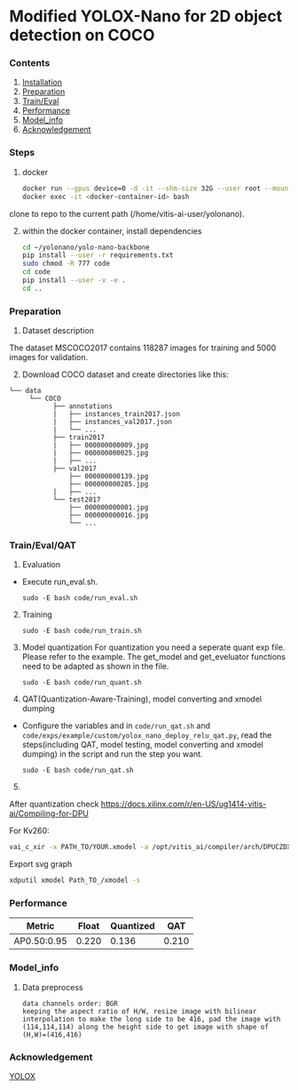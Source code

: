 # Modified YOLOX-Nano for 2D object detection on COCO

### Contents
1. [Installation](#installation)
2. [Preparation](#preparation)
3. [Train/Eval](#traineval)
4. [Performance](#performance)
5. [Model_info](#model_info)
6. [Acknowledgement](#acknowledgement)

### Steps

1. docker

    ```bash
    docker run --gpus device=0 -d -it --shm-size 32G --user root --mount source=$(pwd),target=/home/vitis-ai-user/yolonano,type=bind tumbgd/vai-pt-cuda
    docker exec -it <docker-container-id> bash
    ```
clone to repo to the current path (/home/vitis-ai-user/yolonano).

2. within the docker container, install dependencies
    ```bash
    cd ~/yolonano/yolo-nano-backbone
    pip install --user -r requirements.txt
    sudo chmod -R 777 code
    cd code
    pip install --user -v -e .
    cd ..
    ```

### Preparation

1. Dataset description

The dataset MSCOCO2017 contains 118287 images for training and 5000 images for validation.

2. Download COCO dataset and create directories like this:
  ```plain
  └── data
       └── COCO
             ├── annotations
             |   ├── instances_train2017.json
             |   ├── instances_val2017.json
             |   └── ...
             ├── train2017
             |   ├── 000000000009.jpg
             |   ├── 000000000025.jpg
             |   ├── ...
             ├── val2017
                 ├── 000000000139.jpg
                 ├── 000000000285.jpg
             |   ├── ...
             └── test2017
                 ├── 000000000001.jpg
                 ├── 000000000016.jpg
                 └── ...
  ```

### Train/Eval/QAT

1. Evaluation
  - Execute run_eval.sh.
    ```shell
    sudo -E bash code/run_eval.sh
    ```

2. Training
    ```shell
    sudo -E bash code/run_train.sh
    ```

3. Model quantization
   For quantization you need a seperate quant exp file. Please refer to the example. The get_model and get_eveluator functions need to be adapted as shown in the file.
    ```shell
    sudo -E bash code/run_quant.sh
    ```

5. QAT(Quantization-Aware-Training), model converting and xmodel dumping
  - Configure the variables and in `code/run_qat.sh` and `code/exps/example/custom/yolox_nano_deploy_relu_qat.py`, read the steps(including QAT, model testing, model converting and xmodel dumping) in the script and run the step you want.
    ```shell
    sudo -E bash code/run_qat.sh
    ```
5.
After quantization check https://docs.xilinx.com/r/en-US/ug1414-vitis-ai/Compiling-for-DPU

For Kv260:

```bash
vai_c_xir -x PATH_TO/YOUR.xmodel -a /opt/vitis_ai/compiler/arch/DPUCZDX8G/KV260/arch.json -o EXPORT_PATH/ -n NEWNAME
```

Export svg graph

```bash
xdputil xmodel Path_TO_/xmodel -s
```

### Performance

|Metric | Float | Quantized | QAT |
| -     | -    | - | - |
|AP0.50:0.95|0.220|0.136|0.210|


### Model_info

1. Data preprocess
    ```
    data channels order: BGR
    keeping the aspect ratio of H/W, resize image with bilinear interpolation to make the long side to be 416, pad the image with (114,114,114) along the height side to get image with shape of (H,W)=(416,416)
    ```

### Acknowledgement

[YOLOX](https://github.com/Megvii-BaseDetection/YOLOX.git)
